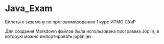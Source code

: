 # Java_Exam
Билеты к экзамену по программированию 1 курс ИТМО СУиР

Для создания Markdown файлов была использована программа Joplin, в которую можно импортировать joplin.jex
